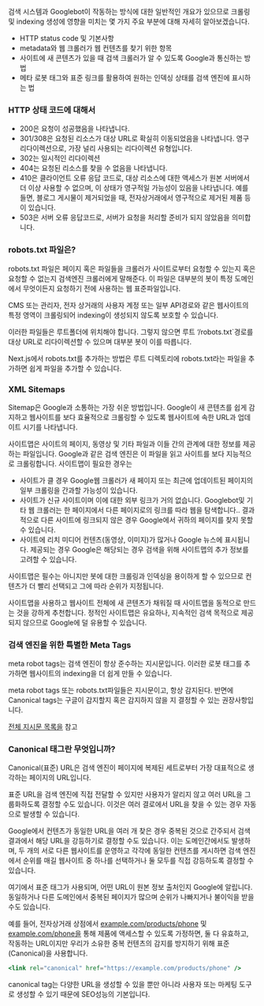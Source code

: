 검색 시스템과 Googlebot이 작동하는 방식에 대한 일반적인 개요가 있으므로 크롤링 및 indexing 생성에 영향을 미치는 몇 가지 주요 부분에 대해 자세히 알아보겠습니다.

- HTTP status code 및 기본사항
- metadata와 웹 크롤러가 웹 컨텐츠를 찾기 위한 항목
- 사이트에 새 콘텐츠가 있을 때 검색 크롤러가 알 수 있도록 Google과 통신하는 방법
- 메타 로봇 태그와 표준 링크를 활용하여 원하는 인덱싱 상태를 검색 엔진에 표시하는 법

### HTTP 상태 코드에 대해서

- 200은 요청이 성공했음을 나타냅니다.
- 301/308은 요청된 리소스가 대상 URL로 확실히 이동되었음을 나타냅니다. 영구 리다이렉션으로, 가장 널리 사용되는 리다이렉션 유형입니다.
- 302는 일시적인 리다이렉션
- 404는 요청된 리소스를 찾을 수 없음을 나타냅니다.
- 410은 클라이언트 오류 응답 코드로, 대상 리소스에 대한 액세스가 원본 서버에서 더 이상 사용할 수 없으며, 이 상태가 영구적일 가능성이 있음을 나타냅니다. 예를 들면, 블로그 게시물이 제거되었을 때, 전자상거래에서 영구적으로 제거된 제품 등이 있습니다.
- 503은 서버 오류 응답코드로, 서버가 요청을 처리할 준비가 되지 않았음을 의미합니다.

### robots.txt 파일은?

robots.txt 파일은 페이지 혹은 파일들을 크롤러가 사이트로부터 요청할 수 있는지 혹은 요청할 수 없는지 검색엔진 크롤러에게 말해준다. 이 파일은 대부분의 봇이 특정 도메인에서 무엇이든지 요청하기 전에 사용하는 웹 표준파일입니다.

CMS 또는 관리자, 전자 상거래의 사용자 계정 또는 일부 API경로와 같은 웹사이트의 특정 영역이 크롤링되어 indexing이 생성되지 않도록 보호할 수 있습니다.

이러한 파일들은 루트폴더에 위치해야 합니다. 그렇지 않으면 루트 ‘/robots.txt`경로를 대상 URL로 리다이렉션할 수 있으며 대부분 봇이 이를 따릅니다.

Next.js에서 robots.txt를 추가하는 방법은 루트 디렉토리에 robots.txt라는 파일을 추가하면 쉽게 파일을 추가할 수 있습니다.

### XML Sitemaps

Sitemap은 Google과 소통하는 가장 쉬운 방법입니다. Google이 새 콘텐츠를 쉽게 감지하고 웹사이트를 보다 효율적으로 크롤링할 수 있도록 웹사이트에 속한 URL과 업데이트 시기를 나타냅니다.

사이트맵은 사이트의 페이지, 동영상 및 기타 파일과 이들 간의 관계에 대한 정보를 제공하는 파일입니다. Google과 같은 검색 엔진은 이 파일을 읽고 사이트를 보다 지능적으로 크롤링합니다. 사이트맵이 필요한 경우는

- 사이트가 클 경우 Google웹 크롤러가 새 페이지 또는 최근에 업데이트된 페이지의 일부 크롤링을 간과할 가능성이 있습니다.
- 사이트가 신규 사이트이며 이에 대한 외부 링크가 거의 없습니다. Googlebot및 기타 웹 크롤러는 한 페이지에서 다른 페이지로의 링크를 따라 웹을 탐색합니다.. 결과적으로 다른 사이트에 링크되지 않은 경우 Google에서 귀하의 페이지를 찾지 못할 수 있습니다.
- 사이트에 리치 미디어 컨텐츠(동영상, 이미지)가 많거나 Google 뉴스에 표시됩니다. 제공되는 경우 Google은 해당되는 경우 검색을 위해 사이트맵의 추가 정보를 고려할 수 있습니다.

사이트맵은 필수는 아니지만 봇에 대한 크롤링과 인덱싱을 용이하게 할 수 있으므로 컨텐츠가 더 빨리 선택되고 그에 따라 순위가 지정됩니다.

사이트맵을 사용하고 웹사이트 전체에 새 콘텐츠가 채워질 때 사이트맵을 동적으로 만드는 것을 강하게 추천합니다. 정적인 사이트맵은 유요하나, 지속적인 검색 목적으로 제공되지 않으므로 Google에 덜 유용할 수 있습니다.

### 검색 엔진을 위한 특별한 Meta Tags

meta robot tags는 검색 엔진이 항상 준수하는 지시문입니다. 이러한 로봇 태그를 추가하면 웹사이트의 indexing을 더 쉽게 만들 수 있습니다.

meta robot tags 또는 robots.txt파일들은 지시문이고, 항상 감지된다. 반면에 Canonical tags는 구글이 감지할지 혹은 감지하지 않을 지 결정할 수 있는 권장사항입니다.

[전체 지시문 목록을](https://developers.google.com/search/docs/advanced/robots/robots_meta_tag#directives) 참고

### Canonical 태그란 무엇입니까?

Canonical(표준) URL은 검색 엔진이 페이지에 복제된 세트로부터 가장 대표적으로 생각하는 페이지의 URL입니다.

표준 URL을 검색 엔진에 직접 전달할 수 있지만 사용자가 알리지 않고 여러 URL을 그룹화하도록 결정할 수도 있습니다. 이것은 여러 결로에서 URL을 찾을 수 있는 경우 자동으로 발생할 수 있습니다.

Google에서 컨텐츠가 동일한 URL을 여러 개 찾은 경우 중복된 것으로 간주되서 검색결과에서 해당 URL을 강등하기로 결정할 수도 있습니다. 이는 도메인간에서도 발생하며, 두 개의 서로 다른 웹사이트를 운영하고 각각에 동일한 컨텐츠를 게시하면 검색 엔진에서 순위를 매길 웹사이트 중 하나를 선택하거나 둘 모두를 직접 강등하도록 결정할 수 있습니다.

여기에서 표준 태그가 사용되며, 어떤 URL이 원본 정보 출처인지 Google에 알립니다. 동일하거나 다른 도메인에서 중복된 페이지가 많으며 순위가 나빠지거나 불이익을 받을 수도 있습니다.

예를 들어, 전자상거래 상점에서 [example.com/products/phone](http://example.com/products/phone) 및 [example.com/phone을](http://example.com/phone을) 통해 제품에 액세스할 수 있도록 가정하면, 둘 다 유효하고, 작동하는 URL이지만 우리가 소유한 중복 컨텐츠의 감지를 방지하기 위해 표준(Canonical)을 사용합니다. 

```jsx
<link rel="canonical" href="https://example.com/products/phone" />
```

canonical tag는 다양한 URL을 생성할 수 있을 뿐만 아니라 사용자 또는 마케팅 도구로 생성할 수 있기 때문에 SEO성능의 기본입니다.
